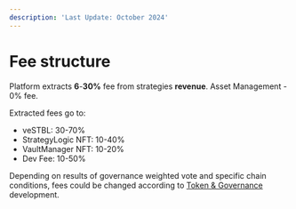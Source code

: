 ```yaml
---
description: 'Last Update: October 2024'
---
```


# Fee structure

Platform extracts **6**-**30%** fee from strategies **revenue**. Asset Management - 0% fee.

Extracted fees go to:

* veSTBL: 30-70%
* StrategyLogic NFT: 10-40%
* VaultManager NFT: 10-20%
* Dev Fee: 10-50%

Depending on results of governance weighted vote and specific chain conditions, fees could be changed according to [Token & Governance](../stability-dao/tokenomics.md) development.
